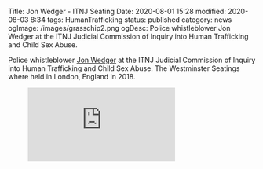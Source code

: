 Title: Jon Wedger - ITNJ Seating
Date: 2020-08-01 15:28
modified: 2020-08-03 8:34
tags: HumanTrafficking
status: published
category: news
ogImage: /images/grasschip2.png
ogDesc: Police whistleblower Jon Wedger at the ITNJ Judicial Commission of Inquiry into Human Trafficking and Child Sex Abuse.

<!-- PELICAN_BEGIN_SUMMARY -->

Police whistleblower [Jon Wedger](https://commission.itnj.org/2018/06/05/john-wedger-police-whistleblower/) at the ITNJ Judicial Commission of Inquiry into Human Trafficking and Child Sex Abuse. The Westminster Seatings where held in London, England in 2018.  

<!-- PELICAN_END_SUMMARY -->

<figure class="video_youtube">
	<iframe
		src="https://www.youtube-nocookie.com/embed/z01qB-HeYV8"
		frameborder="0"
		SameSite="Lax"
		allow="accelerometer; autoplay; encrypted-media; gyroscope; picture-in-picture"
		allowfullscreen="true">
	</iframe>
</figure>
